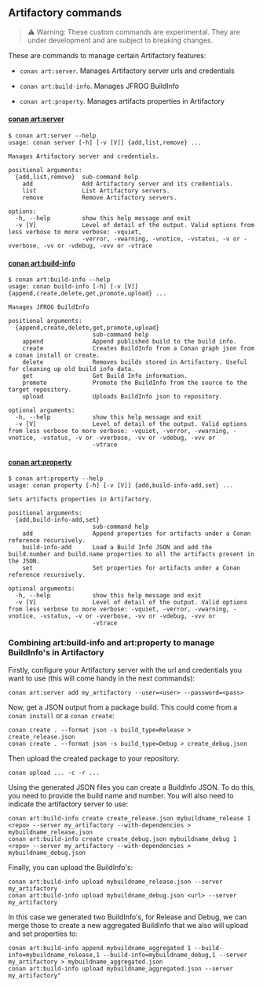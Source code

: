 ## Artifactory commands

> ⚠️ Warning: These custom commands are experimental. They are under development and are subject to breaking changes.

These are commands to manage certain Artifactory features:

- ``conan art:server``. Manages Artifactory server urls and credentials

- ``conan art:build-info``. Manages JFROG BuildInfo

- ``conan art:property``. Manages artifacts properties in Artifactory

#### [conan art:server](cmd_server.py)

```
$ conan art:server --help
usage: conan server [-h] [-v [V]] {add,list,remove} ...

Manages Artifactory server and credentials.

positional arguments:
  {add,list,remove}  sub-command help
    add              Add Artifactory server and its credentials.
    list             List Artifactory servers.
    remove           Remove Artifactory servers.

options:
  -h, --help         show this help message and exit
  -v [V]             Level of detail of the output. Valid options from less verbose to more verbose: -vquiet,
                     -verror, -vwarning, -vnotice, -vstatus, -v or -vverbose, -vv or -vdebug, -vvv or -vtrace
```

#### [conan art:build-info](cmd_build_info.py)

```
$ conan art:build-info --help
usage: conan build-info [-h] [-v [V]] {append,create,delete,get,promote,upload} ...

Manages JFROG BuildInfo

positional arguments:
  {append,create,delete,get,promote,upload}
                        sub-command help
    append              Append published build to the build info.
    create              Creates BuildInfo from a Conan graph json from a conan install or create.
    delete              Removes builds stored in Artifactory. Useful for cleaning up old build info data.
    get                 Get Build Info information.
    promote             Promote the BuildInfo from the source to the target repository.
    upload              Uploads BuildInfo json to repository.

optional arguments:
  -h, --help            show this help message and exit
  -v [V]                Level of detail of the output. Valid options from less verbose to more verbose: -vquiet, -verror, -vwarning, -vnotice, -vstatus, -v or -vverbose, -vv or -vdebug, -vvv or
                        -vtrace
```

#### [conan art:property](cmd_property.py)

```
$ conan art:property --help  
usage: conan property [-h] [-v [V]] {add,build-info-add,set} ...

Sets artifacts properties in Artifactory.

positional arguments:
  {add,build-info-add,set}
                        sub-command help
    add                 Append properties for artifacts under a Conan reference recursively.
    build-info-add      Load a Build Info JSON and add the build.number and build.name properties to all the artifacts present in the JSON.
    set                 Set properties for artifacts under a Conan reference recursively.

optional arguments:
  -h, --help            show this help message and exit
  -v [V]                Level of detail of the output. Valid options from less verbose to more verbose: -vquiet, -verror, -vwarning, -vnotice, -vstatus, -v or -vverbose, -vv or -vdebug, -vvv or
                        -vtrace
```

### Combining art:build-info and art:property to manage BuildInfo's in Artifactory

Firstly, configure your Artifactory server with the url and credentials you want to use (this will come handy in the next commands):

```
conan art:server add my_artifactory --user=<user> --password=<pass>
```

Now, get a JSON output from a package build. This could come from a ``conan install`` or a ``conan create``:

```
conan create . --format json -s build_type=Release > create_release.json
conan create . --format json -s build_type=Debug > create_debug.json
```

Then upload the created package to your repository:

```
conan upload ... -c -r ...
```

Using the generated JSON files you can create a BuildInfo JSON. To do this, you need to provide the build
name and number. You will also need to indicate the artifactory server to use:

```
conan art:build-info create create_release.json mybuildname_release 1 <repo> --server my_artifactory --with-dependencies > mybuildname_release.json
conan art:build-info create create_debug.json mybuildname_debug 1 <repo> --server my_artifactory --with-dependencies > mybuildname_debug.json
```

Finally, you can upload the BuildInfo's:

```
conan art:build-info upload mybuildname_release.json --server my_artifactory
conan art:build-info upload mybuildname_debug.json <url> --server my_artifactory
```

In this case we generated two BuildInfo's, for Release and Debug, we can merge those to
create a new aggregated BuildInfo that we also will upload and set properties to:

```
conan art:build-info append mybuildname_aggregated 1 --build-info=mybuildname_release,1 --build-info=mybuildname_debug,1 --server my_artifactory > mybuildname_aggregated.json
conan art:build-info upload mybuildname_aggregated.json --server my_artifactory"
```
